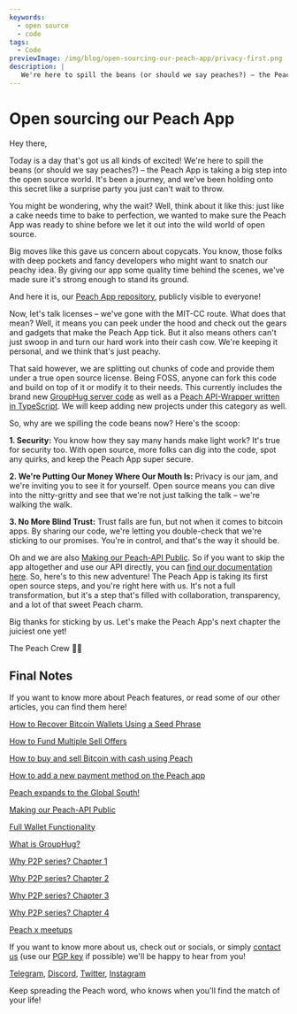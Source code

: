 ```yaml
---
keywords:
  - open source
  - code
tags:
  - Code
previewImage: /img/blog/open-sourcing-our-peach-app/privacy-first.png
description: |
   We're here to spill the beans (or should we say peaches?) – the Peach App is taking a big step into the open source world.
---
```


# Open sourcing our Peach App

Hey there,

Today is a day that's got us all kinds of excited! We're here to spill the beans (or should we say peaches?) – the Peach App is taking a big step into the open source world. It's been a journey, and we've been holding onto this secret like a surprise party you just can't wait to throw.

You might be wondering, why the wait? Well, think about it like this: just like a cake needs time to bake to perfection, we wanted to make sure the Peach App was ready to shine before we let it out into the wild world of open source.

Big moves like this gave us concern about copycats. You know, those folks with deep pockets and fancy developers who might want to snatch our peachy idea. By giving our app some quality time behind the scenes, we've made sure it's strong enough to stand its ground.

And here it is, our [Peach App repository](https://github.com/Peach2Peach/peach-app), publicly visible to everyone!

Now, let's talk licenses – we've gone with the MIT-CC route. What does that mean? Well, it means you can peek under the hood and check out the gears and gadgets that make the Peach App tick. But it also means others can't just swoop in and turn our hard work into their cash cow. We're keeping it personal, and we think that's just peachy.

That said however, we are splitting out chunks of code and provide them under a true open source license. Being FOSS, anyone can fork this code and build on top of it or modify it to their needs. This currently includes the brand new [GroupHug server code](https://github.com/Peach2Peach/groupHug) as well as a [Peach API-Wrapper written in TypeScript](https://github.com/Peach2Peach/peach-api-ts). We will keep adding new projects under this category as well.

So, why are we spilling the code beans now? Here's the scoop:

**1. Security:** You know how they say many hands make light work? It's true for security too. With open source, more folks can dig into the code, spot any quirks, and keep the Peach App super secure.

**2. We're Putting Our Money Where Our Mouth Is:** Privacy is our jam, and we're inviting you to see it for yourself. Open source means you can dive into the nitty-gritty and see that we're not just talking the talk – we're walking the walk.

**3. No More Blind Trust:** Trust falls are fun, but not when it comes to bitcoin apps. By sharing our code, we're letting you double-check that we're sticking to our promises. You're in control, and that's the way it should be.

Oh and we are also [Making our Peach-API Public](/blog/making-our-peach-api-public). So if you want to skip the app altogether and use our API directly, you can [find our documentation here](https://docs.peachbitcoin.com/#introduction).
So, here's to this new adventure! The Peach App is taking its first open source steps, and you're right here with us. It's not a full transformation, but it's a step that's filled with collaboration, transparency, and a lot of that sweet Peach charm.

Big thanks for sticking by us. Let's make the Peach App's next chapter the juiciest one yet!

The Peach Crew 🍑🎉

## Final Notes

If you want to know more about Peach features, or read some of our other articles, you can find them here!

[How to Recover Bitcoin Wallets Using a Seed Phrase](https://peachbitcoin.com/blog/how-to-restore-peach-wallet/ )

[How to Fund Multiple Sell Offers](https://peachbitcoin.com/blog/funding-multiple-sell-offers/ )

[How to buy and sell Bitcoin with cash using Peach](https://peachbitcoin.com/blog/how-to-buy-and-sell-bitcoin-with-cash-using-peach/ )

[How to add a new payment method on the Peach app](https://peachbitcoin.com/blog/how-to-add-a-payment-method/ )

[Peach expands to the Global South!](https://peachbitcoin.com/blog/peach-expands-to-the-global-south/ )

[Making our Peach-API Public](https://peachbitcoin.com/blog/making-our-peach-api-public/ )

[Full Wallet Functionality](https://peachbitcoin.com/blog/full-wallet-functionality/ )

[What is GroupHug?](https://peachbitcoin.com/blog/group-hug/ )

[Why P2P series? Chapter 1](https://peachbitcoin.com/blog/why-p2p-chapter-1/ )

[Why P2P series? Chapter 2](https://peachbitcoin.com/blog/why-p2p-chapter-2/ )

[Why P2P series? Chapter 3](https://peachbitcoin.com/blog/why-p2p-chapter-3-circular-economies/ )

[Why P2P series? Chapter 4](https://peachbitcoin.com/blog/why-p2p-chapter-4-chains-of-trust/ )

[Peach x meetups](https://peachbitcoin.com/blog/peach-for-meetups/ )



If you want to know more about us, check out or socials, or simply [contact us](mailto:hello@peachbitcoin.com) (use our [PGP key](https://keys.openpgp.org/vks/v1/by-fingerprint/48339A19645E2E53488E0E5479E1B270FACD1BD2) if possible) we'll be happy to hear from you!

[Telegram](https://t.me/+GkOW1J-ixBBkZWRk), [Discord](https://discord.gg/ypeHz3SW54), [Twitter](https://twitter.com/peachbitcoin), [Instagram](https://instagram.com/peachbitcoin)

Keep spreading the Peach word, who knows when you'll find the match of your life!
